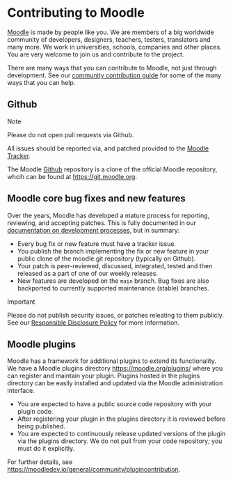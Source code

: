 # Contributing to Moodle

[Moodle][1] is made by people like you. We are members of a big worldwide community of developers, designers, teachers, testers, translators and many more. We work in universities, schools, companies and other places. You are very welcome to join us and contribute to the project.

There are many ways that you can contribute to Moodle, not just through development. See our [community contribution guide][2] for some of the many ways that you can help.

## Github

> [!NOTE]
> Please do not open pull requests via Github.

All issues should be reported via, and patched provided to the [Moodle Tracker][3].

The Moodle [Github][4] repository is a clone of the official Moodle repository, whcih can be found at https://git.moodle.org.

## Moodle core bug fixes and new features

Over the years, Moodle has developed a mature process for reporting, reviewing, and accepting patches. This is fully documented in our [documentation on  development processes][6], but in summary:

- Every bug fix or new feature must have a tracker issue.
- You publish the branch implementing the fix or new feature in your public clone of the moodle.git repository (typically on Github).
- Your patch is peer-reviewed, discussed, integrated, tested and then released as a part of one of our weekly releases.
- New features are developed on the `main` branch. Bug fixes are also backported to currently supported maintenance (stable) branches.

> [!IMPORTANT]
> Please do not publish security issues, or patches releating to them publicly.
> See our [Responsible Disclosure Policy][5] for more information.


## Moodle plugins

Moodle has a framework for additional plugins to extend its functionality. We
have a Moodle plugins directory <https://moodle.org/plugins/> where you can
register and maintain your plugin. Plugins hosted in the plugins directory can
be easily installed and updated via the Moodle administration interface.

* You are expected to have a public source code repository with your plugin
  code.
* After registering your plugin in the plugins directory it is reviewed before
  being published.
* You are expected to continuously release updated versions of the plugin via
  the plugins directory. We do not pull from your code repository; you must do
  it explicitly.

For further details, see <https://moodledev.io/general/community/plugincontribution>.

[1]: https://moodle.org
[2]: https://moodledev.io/general/community/contribute
[3]: https://tracker.moodle.org
[4]: https://github.com/moodle/moodle
[5]: https://moodledev.io/general/development/process/security
[6]: https://moodledev.io/general/development/process
